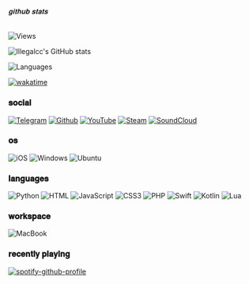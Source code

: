 ###### 𝐠𝐢𝐭𝐡𝐮𝐛 𝐬𝐭𝐚𝐭𝐬

![Views](https://komarev.com/ghpvc/?username=haizakicvv&color=brightgreen)

![Illegalcc's GitHub stats](https://github-readme-stats.vercel.app/api?username=haizakicvv&theme=midnight-purple&count_private=true&icons=true)

![Languages](https://github-readme-stats.vercel.app/api/top-langs/?username=haizakicvv&layout=compact&theme=midnight-purple&count_private=true)

[![wakatime](https://wakatime.com/badge/user/d6d517a6-f2e4-44c3-bb35-1f5d74fd1b9d.svg)](https://wakatime.com/@d6d517a6-f2e4-44c3-bb35-1f5d74fd1b9d)

### 𝐬𝐨𝐜𝐢𝐚𝐥

[![Telegram](https://img.shields.io/badge/Telegram-2CA5E0?style=for-the-badge&logo=telegram&logoColor=white)](https://t.me/haizakicvv)
[![Github](https://img.shields.io/badge/GitHub-100000?style=for-the-badge&logo=github&logoColor=white)](https://github.com/haizakicvv)
[![YouTube](https://img.shields.io/badge/YouTube-FF0000?style=for-the-badge&logo=youtube&logoColor=white)](https://www.youtube.com/channel/UC30XBB6gJpV4YweGL5ZBsdg)
[![Steam](https://img.shields.io/badge/Steam-000000?style=for-the-badge&logo=steam&logoColor=white)](https://steamcommunity.com/id/savageplugg)
[![SoundCloud](https://img.shields.io/badge/SoundCloud-FF3300?style=for-the-badge&logo=soundcloud&logoColor=white)](https://soundcloud.com/zufnn)

### 𝐨𝐬

![iOS](https://img.shields.io/badge/iOS-000000?style=for-the-badge&logo=ios&logoColor=white)
![Windows](https://img.shields.io/badge/Windows-0078D6?style=for-the-badge&logo=windows&logoColor=white)
![Ubuntu](https://img.shields.io/badge/Ubuntu-E95420?style=for-the-badge&logo=ubuntu&logoColor=white)

### 𝐥𝐚𝐧𝐠𝐮𝐚𝐠𝐞𝐬

![Python](https://img.shields.io/badge/Python-3776AB?style=for-the-badge&logo=python&logoColor=white)
![HTML](https://img.shields.io/badge/HTML-239120?style=for-the-badge&logo=html5&logoColor=white)
![JavaScript](https://img.shields.io/badge/JavaScript-323330?style=for-the-badge&logo=javascript&logoColor=F7DF1E)
![CSS3](https://img.shields.io/badge/CSS3-1572B6?style=for-the-badge&logo=css3&logoColor=white)
![PHP](https://img.shields.io/badge/PHP-777BB4?style=for-the-badge&logo=php&logoColor=white)
![Swift](https://img.shields.io/badge/Swift-FA7343?style=for-the-badge&logo=swift&logoColor=white)
![Kotlin](https://img.shields.io/badge/Kotlin-0095D5?&style=for-the-badge&logo=kotlin&logoColor=white)
![Lua](https://img.shields.io/badge/Lua-2C2D72?style=for-the-badge&logo=lua&logoColor=white)

### 𝐰𝐨𝐫𝐤𝐬𝐩𝐚𝐜𝐞

![MacBook](https://img.shields.io/badge/Apple-MacBook_Pro_2012-999999?style=for-the-badge&logo=apple&logoColor=white)

### 𝐫𝐞𝐜𝐞𝐧𝐭𝐥𝐲 𝐩𝐥𝐚𝐲𝐢𝐧𝐠

[![spotify-github-profile](https://spotify-github-profile.vercel.app/api/view?uid=31pn2mvks2k4de3aki7shwq6g334&cover_image=true&theme=compact)](https://spotify-github-profile.vercel.app/api/view?uid=31pn2mvks2k4de3aki7shwq6g334&redirect=true)
